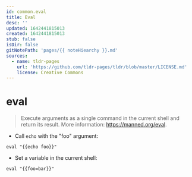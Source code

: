 ```yaml
---
id: common.eval
title: Eval
desc: ''
updated: 1642441815013
created: 1642441815013
stub: false
isDir: false
gitNotePath: 'pages/{{ noteHiearchy }}.md'
sources:
  - name: tldr-pages
    url: 'https://github.com/tldr-pages/tldr/blob/master/LICENSE.md'
    license: Creative Commons
---
```

# eval

> Execute arguments as a single command in the current shell and return its result.
> More information: <https://manned.org/eval>.

- Call `echo` with the "foo" argument:

`eval "{{echo foo}}"`

- Set a variable in the current shell:

`eval "{{foo=bar}}"`

